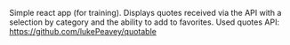 Simple react app (for training). Displays quotes received via the API with a selection by category and the ability to add to favorites.
Used quotes API: https://github.com/lukePeavey/quotable
